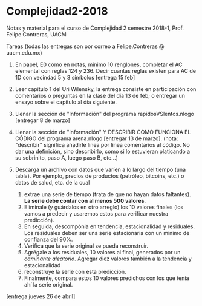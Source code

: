 # Complejidad2-2018
Notas y material para el curso de Complejidad 2 semestre 2018-1, Prof. Felipe Contreras, UACM

Tareas (todas las entregas son por correo a Felipe.Contreras @ uacm.edu.mx)

1. En papel, E0 como en notas, mínimo 10 renglones, completar el AC elemental con reglas 124 y 236. Decir cuantas reglas existen para AC de 1D con vecindad 5 y 3 símbolos [entrega 15 feb]

2. Leer capítulo 1 del Uri Wilensky, la entrega consiste en participación con comentarios o preguntas en la clase del día 13 de feb; o entregar un ensayo sobre el capítulo al día siguiente.

3. Llenar la sección de "Información" del programa rapidosVSlentos.nlogo [entregar 8 de marzo]

4. Llenar la sección de "información" Y DESCRIBIR COMO FUNCIONA EL CÓDIGO del programa arena.nlogo [entregar 13 de marzo]. (nota: "describir" significa añadirle linea por linea comentarios al código. No dar una definición, sino describirlo, como si lo estuvieran platicando a su sobrinito, paso A, luego paso B, etc...)

5. Descarga un archivo con datos que varíen a lo largo del tiempo (una tabla). Por ejemplo, precios de productos (petróleo, bitcoins, etc.) o datos de salud, etc. de la cual 

	1. extrae una serie de tiempo (trata de que no hayan datos faltantes). **La serie debe contar con al menos 500 valores**.
	7. Elimínale (y guárdalos en otro arreglo) los 10 valores finales (los vamos a predecir y usaremos estos para verificar nuestra predicción). 
	8. En seguida, descompónla en tendencia, estacionalidad y residuales. Los residuales deben ser una serie estacionaria con un mínimo de confianza del 90%. 
	9. Verifica que la serie original se pueda reconstruir. 
	10. Agrégale a los residuales, 10 valores al final, generados por un *caminante aleatorio*. Agregar diez valores también a la tendencia y estacionalidad
	11. reconstruye la serie con esta predicción.
	12. Finalmente, compara estos 10 valores predichos con los que tenía ahí la serie original.

[entrega jueves 26 de abril]